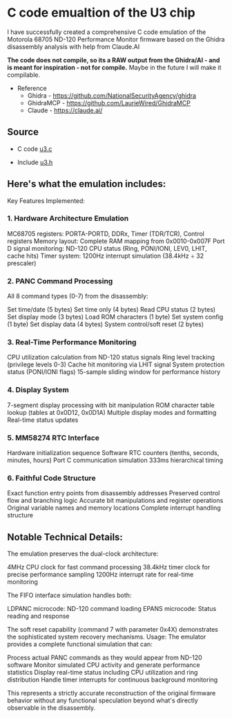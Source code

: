# C code emualtion of the U3 chip

I have successfully created a comprehensive C code emulation of the Motorola 68705 ND-120 Performance Monitor firmware based on the Ghidra disassembly analysis with help from Claude.AI

**The code does not compile, so its a RAW output from the Ghidra/AI - and is meant for inspiration - not for compile.**
Maybe in the future I will make it compilable.


* Reference 
  *  Ghidra - https://github.com/NationalSecurityAgency/ghidra
  *  GhidraMCP - https://github.com/LaurieWired/GhidraMCP
  *  Claude -  https://claude.ai/
  
## Source

* C code
[u3.c](u3_code/u3.c)

* Include
[u3.h](u3_code/u3.h)

## Here's what the emulation includes:

Key Features Implemented:

### 1. Hardware Architecture Emulation

MC68705 registers: PORTA-PORTD, DDRx, Timer (TDR/TCR), Control registers
Memory layout: Complete RAM mapping from 0x0010-0x007F
Port D signal monitoring: ND-120 CPU status (Ring, PONI/IONI, LEV0, LHIT, cache hits)
Timer system: 1200Hz interrupt simulation (38.4kHz ÷ 32 prescaler)

### 2. PANC Command Processing

All 8 command types (0-7) from the disassembly:

Set time/date (5 bytes)
Set time only (4 bytes)
Read CPU status (2 bytes)
Set display mode (3 bytes)
Load ROM characters (1 byte)
Set system config (1 byte)
Set display data (4 bytes)
System control/soft reset (2 bytes)



### 3. Real-Time Performance Monitoring

CPU utilization calculation from ND-120 status signals
Ring level tracking (privilege levels 0-3)
Cache hit monitoring via LHIT signal
System protection status (PONI/IONI flags)
15-sample sliding window for performance history

### 4. Display System

7-segment display processing with bit manipulation
ROM character table lookup (tables at 0x0D12, 0x0D1A)
Multiple display modes and formatting
Real-time status updates

### 5. MM58274 RTC Interface

Hardware initialization sequence
Software RTC counters (tenths, seconds, minutes, hours)
Port C communication simulation
333ms hierarchical timing

### 6. Faithful Code Structure

Exact function entry points from disassembly addresses
Preserved control flow and branching logic
Accurate bit manipulations and register operations
Original variable names and memory locations
Complete interrupt handling structure

## Notable Technical Details:

The emulation preserves the dual-clock architecture:

4MHz CPU clock for fast command processing
38.4kHz timer clock for precise performance sampling
1200Hz interrupt rate for real-time monitoring

The FIFO interface simulation handles both:

LDPANC microcode: ND-120 command loading
EPANS microcode: Status reading and response

The soft reset capability (command 7 with parameter 0x4X) demonstrates the sophisticated system recovery mechanisms.
Usage:
The emulator provides a complete functional simulation that can:

Process actual PANC commands as they would appear from ND-120 software
Monitor simulated CPU activity and generate performance statistics
Display real-time status including CPU utilization and ring distribution
Handle timer interrupts for continuous background monitoring

This represents a strictly accurate reconstruction of the original firmware behavior without any functional speculation beyond what's directly observable in the disassembly.